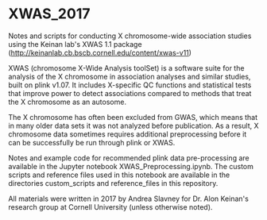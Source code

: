 # XWAS_2017
Notes and scripts for conducting X chromosome-wide association studies using the Keinan lab's XWAS 1.1 package
(http://keinanlab.cb.bscb.cornell.edu/content/xwas-v11)

XWAS (chromosome X-Wide Analysis toolSet) is a software suite for the analysis of the X chromosome in association analyses and similar studies, built on plink v1.07. It includes X-specific QC functions and statistical tests that improve power to detect associations compared to methods that treat the X chromosome as an autosome.

The X chromosome has often been excluded from GWAS, which means that in many older data sets it was not analyzed before publication. As a result, X chromosome data sometimes requires additional preprocessing before it can be successfully be run through plink or XWAS.

Notes and example code for recommended plink data pre-processing are available in the Jupyter notebook XWAS_Preprocessing.ipynb. The custom scripts and reference files used in this notebook are available in the directories custom_scripts and reference_files in this repository.

All materials were written in 2017 by Andrea Slavney for Dr. Alon Keinan's research group at Cornell University (unless otherwise noted).

